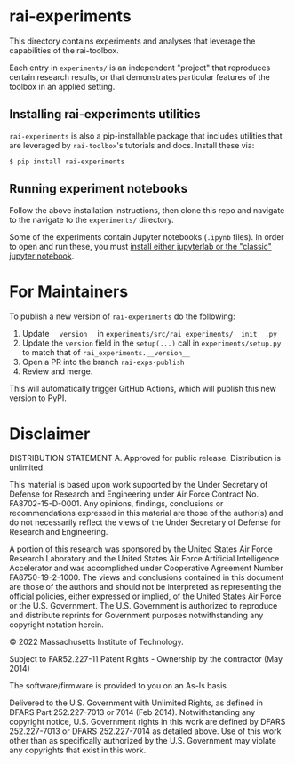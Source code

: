 # rai-experiments

This directory contains experiments and analyses that leverage the capabilities of the rai-toolbox.

Each entry in `experiments/` is an independent "project" that reproduces certain research results, or
that demonstrates particular features of the toolbox in an applied setting.


## Installing rai-experiments utilities

`rai-experiments` is also a pip-installable package that includes utilities that are leveraged by `rai-toolbox`'s tutorials and docs.
Install these via:

```console
$ pip install rai-experiments
```

## Running experiment notebooks

Follow the above installation instructions, then clone this repo and navigate to the navigate to the `experiments/` directory.

Some of the experiments contain Jupyter notebooks (`.ipynb` files). In order to open and run these, you must [install
either jupyterlab or the "classic" jupyter notebook](https://jupyter.org/install).


# For Maintainers

To publish a new version of `rai-experiments` do the following:

1. Update `__version__` in `experiments/src/rai_experiments/__init__.py`
2. Update the `version` field in the `setup(...)` call in `experiments/setup.py` to match that of `rai_experiments.__version__`
3. Open a PR into the branch `rai-exps-publish`
4. Review and merge.

This will automatically trigger GitHub Actions, which will publish this new version to PyPI.

# Disclaimer

DISTRIBUTION STATEMENT A. Approved for public release. Distribution is unlimited.

This material is based upon work supported by the Under Secretary of Defense for Research and Engineering under Air Force Contract No. FA8702-15-D-0001. Any opinions, findings, conclusions or recommendations expressed in this material are those of the author(s) and do not necessarily reflect the views of the Under Secretary of Defense for Research and Engineering.

A portion of this research was sponsored by the United States Air Force Research Laboratory and the United States Air Force Artificial Intelligence Accelerator and was accomplished under Cooperative Agreement Number FA8750-19-2-1000. The views and conclusions contained in this document are those of the authors and should not be interpreted as representing the official policies, either expressed or implied, of the United States Air Force or the U.S. Government. The U.S. Government is authorized to reproduce and distribute reprints for Government purposes notwithstanding any copyright notation herein.

© 2022 Massachusetts Institute of Technology.

Subject to FAR52.227-11 Patent Rights - Ownership by the contractor (May 2014)

The software/firmware is provided to you on an As-Is basis

Delivered to the U.S. Government with Unlimited Rights, as defined in DFARS Part 252.227-7013 or 7014 (Feb 2014). Notwithstanding any copyright notice, U.S. Government rights in this work are defined by DFARS 252.227-7013 or DFARS 252.227-7014 as detailed above. Use of this work other than as specifically authorized by the U.S. Government may violate any copyrights that exist in this work.
